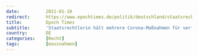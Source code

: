 ```yaml
---
date:          2021-01-10
redirect:      https://www.epochtimes.de/politik/deutschland/staatsrechtlerin-haelt-mehrere-corona-massnahmen-fuer-verfassungswidrig-a3420862.html
title:         Epoch Times
subtitle:      'Staatsrechtlerin hält mehrere Corona-Maßnahmen für verfassungswidrig'
country:       DE
categories:    [Recht]
tags:          [massnahmen]
---
```

